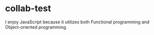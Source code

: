# collab-test
I enjoy JavaScript because it utilizes both Functional programming and Object-oriented programming.